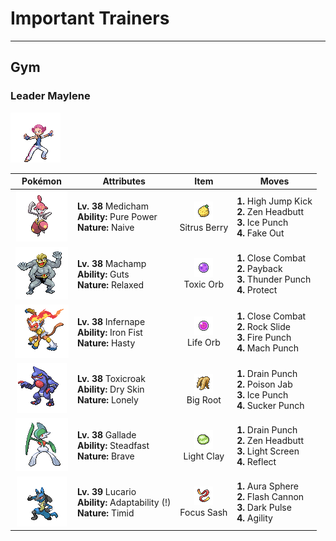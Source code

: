 # Important Trainers


---

## Gym

### Leader Maylene

![Leader Maylene](../../assets/important_trainers/maylene.png "Leader Maylene")

| Pokémon | Attributes | Item | Moves |
|:-------:|------------|:----:|-------|
| ![Medicham](../../assets/sprites/medicham/front.gif "Medicham") | **Lv. 38** Medicham<br>**Ability:** <span class="tooltip" title="Boosts the power of physical attacks.">Pure Power</span><br>**Nature:** <span class="tooltip" title="[+Spd, -Sp. Def]">Naive</span> | ![Sitrus Berry](../../assets/items/sitrus_berry.png "Sitrus Berry")<br><span class="tooltip" title="A Poffin ingredient. It may be used or held by a Pokémon to heal the user’s HP a little.">Sitrus Berry</span> | **1.** High Jump Kick<br>**2.** Zen Headbutt<br>**3.** Ice Punch<br>**4.** Fake Out |
| ![Machamp](../../assets/sprites/machamp/front.gif "Machamp") | **Lv. 38** Machamp<br>**Ability:** <span class="tooltip" title="Boosts Attack if there is a status problem.">Guts</span><br>**Nature:** <span class="tooltip" title="[+Def, -Spd]">Relaxed</span> | ![Toxic Orb](../../assets/items/toxic_orb.png "Toxic Orb")<br><span class="tooltip" title="An item to be held by a Pokémon. It is a bizarre orb that badly poisons the holder in battle.">Toxic Orb</span> | **1.** Close Combat<br>**2.** Payback<br>**3.** Thunder Punch<br>**4.** Protect |
| ![Infernape](../../assets/sprites/infernape/front.gif "Infernape") | **Lv. 38** Infernape<br>**Ability:** <span class="tooltip" title="Boosts the power of punching moves.">Iron Fist</span><br>**Nature:** <span class="tooltip" title="[+Spd, -Def]">Hasty</span> | ![Life Orb](../../assets/items/life_orb.png "Life Orb")<br><span class="tooltip" title="An item to be held by a Pokémon. It boosts the power of moves, but at the cost of some HP on each hit.">Life Orb</span> | **1.** Close Combat<br>**2.** Rock Slide<br>**3.** Fire Punch<br>**4.** Mach Punch |
| ![Toxicroak](../../assets/sprites/toxicroak/front.gif "Toxicroak") | **Lv. 38** Toxicroak<br>**Ability:** <span class="tooltip" title="Reduces HP if it is hot. Water restores HP.">Dry Skin</span><br>**Nature:** <span class="tooltip" title="[+Atk, -Def]">Lonely</span> | ![Big Root](../../assets/items/big_root.png "Big Root")<br><span class="tooltip" title="A Pokémon hold item that boosts the power of HP-stealing moves to let the holder recover more HP.">Big Root</span> | **1.** Drain Punch<br>**2.** Poison Jab<br>**3.** Ice Punch<br>**4.** Sucker Punch |
| ![Gallade](../../assets/sprites/gallade/front.gif "Gallade") | **Lv. 38** Gallade<br>**Ability:** <span class="tooltip" title="Raises Speed each time the Pokémon flinches.">Steadfast</span><br>**Nature:** <span class="tooltip" title="[+Atk, -Spd]">Brave</span> | ![Light Clay](../../assets/items/light_clay.png "Light Clay")<br><span class="tooltip" title="A Pokémon hold item that extends the duration of barrier moves like Light Screen and Reflect used by the holder.">Light Clay</span> | **1.** Drain Punch<br>**2.** Zen Headbutt<br>**3.** Light Screen<br>**4.** Reflect |
| ![Lucario](../../assets/sprites/lucario/front.gif "Lucario") | **Lv. 39** Lucario<br>**Ability:** <span class="tooltip" title="Powers up moves of the same type.">Adaptability (!)</span><br>**Nature:** <span class="tooltip" title="[+Spd, -Atk]">Timid</span> | ![Focus Sash](../../assets/items/focus_sash.png "Focus Sash")<br><span class="tooltip" title="An item to be held by a Pokémon. If it has full HP, the holder will endure one potential KO attack, leaving 1 HP.">Focus Sash</span> | **1.** Aura Sphere<br>**2.** Flash Cannon<br>**3.** Dark Pulse<br>**4.** Agility |


